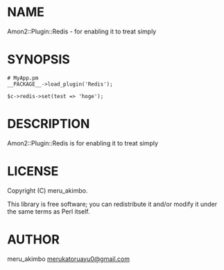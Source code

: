 # NAME

Amon2::Plugin::Redis - for enabling it to treat simply

# SYNOPSIS

    # MyApp.pm
    __PACKAGE__->load_plugin('Redis');

    $c->redis->set(test => 'hoge');

# DESCRIPTION

Amon2::Plugin::Redis is  for enabling it to treat simply

# LICENSE

Copyright (C) meru\_akimbo.

This library is free software; you can redistribute it and/or modify
it under the same terms as Perl itself.

# AUTHOR

meru\_akimbo <merukatoruayu0@gmail.com>
